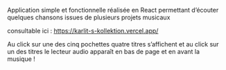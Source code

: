 Application simple et fonctionnelle réalisée en React permettant d’écouter quelques chansons issues de plusieurs projets musicaux

consultable ici : https://karlit-s-kollektion.vercel.app/

Au click sur une des cinq pochettes quatre titres s’affichent et au click sur un des titres le lecteur audio apparaît en bas de page et en avant la musique !
